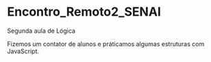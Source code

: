 # Encontro_Remoto2_SENAI

Segunda aula de Lógica

Fizemos um contator de alunos e práticamos algumas estruturas com JavaScript.
